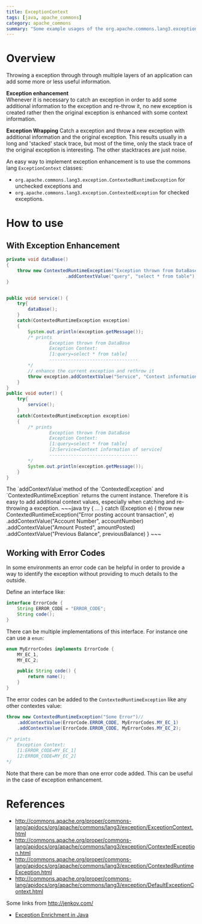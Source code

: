 ```yaml
---
title: ExceptionContext
tags: [java, apache_commons]
category: apache_commons
summary: "Some example usages of the org.apache.commons.lang3.exception.ExceptionContext class."
---
```


# Overview
Throwing a exception through through multiple layers of an application can add some more or less useful information.

**Exception enhancement**  
Whenever it is necessary to catch an exception in order to add some additional information to the exception and re-throw it, no new exception is created rather then the original exception is enhanced with some context information.

**Exception Wrapping**
Catch a exception and throw a new exception with additional information and the original exception. This results usually in a long and 'stacked' stack trace, but most of the time, only the stack trace of the original exception is interesting. The other stacktraces are just noise.

An easy way to implement exception enhancement is to use the commons lang `ExceptionContext` classes:

* `org.apache.commons.lang3.exception.ContextedRuntimeException` for unchecked exceptions and
* `org.apache.commons.lang3.exception.ContextedException` for checked exceptions.


# How to use

## With Exception Enhancement

~~~java
private void dataBase()
{
    throw new ContextedRuntimeException("Exception thrown from DataBase")
                      .addContextValue("query", "select * from table");
}


public void service() {
    try{
        dataBase();
    }
    catch(ContextedRuntimeException exception)
    {
        System.out.println(exception.getMessage());
        /* prints
                Exception thrown from DataBase
                Exception Context:
                [1:query=select * from table]
                ---------------------------------
        */
        // enhance the current exception and rethrow it
        throw exception.addContextValue("Service", "Context information of service");
    }
}
public void outer() {
    try{
        service();
    }
    catch(ContextedRuntimeException exception)
    {
        /* prints
                Exception thrown from DataBase
                Exception Context:
                [1:query=select * from table]
                [2:Service=Context information of service]
                ---------------------------------
        */
        System.out.println(exception.getMessage());
    }
}
~~~

<div class="info" title="Method chaining" markdown="1">
The `addContextValue`method of the `ContextedException` and `ContextedRuntimeException` returns the current instance. Therefore it is easy to add additional context values, especially when catching and re-throwing a exception.
~~~java
try {
      ...
    } catch (Exception e) {
      throw new ContextedRuntimeException("Error posting account transaction", e)
           .addContextValue("Account Number", accountNumber)
           .addContextValue("Amount Posted", amountPosted)
           .addContextValue("Previous Balance", previousBalance)
}
~~~
</div>

## Working with Error Codes

In some environments an error code can be helpful in order to provide a way to identify the exception without providing to much details to the outside.

Define an interface like:

~~~java
interface ErrorCode {
    String ERROR_CODE = "ERROR_CODE";
    String code();
}
~~~

There can be multiple implementations of this interface. For instance one can use a `enun`:

~~~java
enum MyErrorCodes implements ErrorCode {
    MY_EC_1,
    MY_EC_2;

    public String code() {
        return name();
    }
}
~~~

The error codes can be added to the `ContextedRuntimeException` like any other contextes value:

~~~java
throw new ContextedRuntimeException("Some Error")//
    .addContextValue(ErrorCode.ERROR_CODE, MyErrorCodes.MY_EC_1)
    .addContextValue(ErrorCode.ERROR_CODE, MyErrorCodes.MY_EC_2);
    
/* prints
    Exception Context:
    [1:ERROR_CODE=MY_EC_1]
    [2:ERROR_CODE=MY_EC_2]
*/
~~~

Note that there can be more than one error code added. This can be useful in the case of exception enhancement.


# References
* <http://commons.apache.org/proper/commons-lang/apidocs/org/apache/commons/lang3/exception/ExceptionContext.html>
* <http://commons.apache.org/proper/commons-lang/apidocs/org/apache/commons/lang3/exception/ContextedException.html>
* <http://commons.apache.org/proper/commons-lang/apidocs/org/apache/commons/lang3/exception/ContextedRuntimeException.html>
* <http://commons.apache.org/proper/commons-lang/apidocs/org/apache/commons/lang3/exception/DefaultExceptionContext.html>

Some links from <http://jenkov.com/>

* [Exception Enrichment in Java](http://tutorials.jenkov.com/java-exception-handling/exception-enrichment.html)
